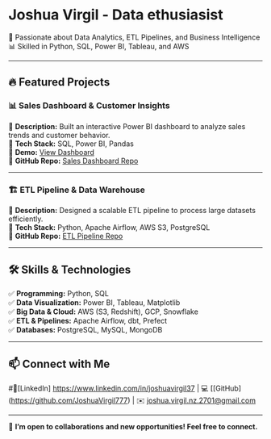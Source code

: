 # Joshua Virgil - Data ethusiasist

🎯 Passionate about Data Analytics, ETL Pipelines, and Business Intelligence  
📊 Skilled in Python, SQL, Power BI, Tableau, and AWS  

---

## 🔥 Featured Projects  

### 📊 Sales Dashboard & Customer Insights  
🔹 **Description:** Built an interactive Power BI dashboard to analyze sales trends and customer behavior.  
🔹 **Tech Stack:** SQL, Power BI, Pandas  
🔹 **Demo:** [View Dashboard](your-dashboard-link)  
🔹 **GitHub Repo:** [Sales Dashboard Repo](your-github-repo-link)  

---

### 🏗️ ETL Pipeline & Data Warehouse  
🔹 **Description:** Designed a scalable ETL pipeline to process large datasets efficiently.  
🔹 **Tech Stack:** Python, Apache Airflow, AWS S3, PostgreSQL  
🔹 **GitHub Repo:** [ETL Pipeline Repo](your-github-repo-link)  

---

## 🛠️ Skills & Technologies  
✅ **Programming:** Python, SQL  
✅ **Data Visualization:** Power BI, Tableau, Matplotlib  
✅ **Big Data & Cloud:** AWS (S3, Redshift), GCP, Snowflake  
✅ **ETL & Pipelines:** Apache Airflow, dbt, Prefect  
✅ **Databases:** PostgreSQL, MySQL, MongoDB  

---

## 📫 Connect with Me  
#🔗[LinkedIn] https://www.linkedin.com/in/joshuavirgil37 | 💻 [[GitHub] (https://github.com/JoshuaVirgil777) | ✉️ joshua.virgil.nz.2701@gmail.com

---

🚀 **I’m open to collaborations and new opportunities! Feel free to connect.**  
